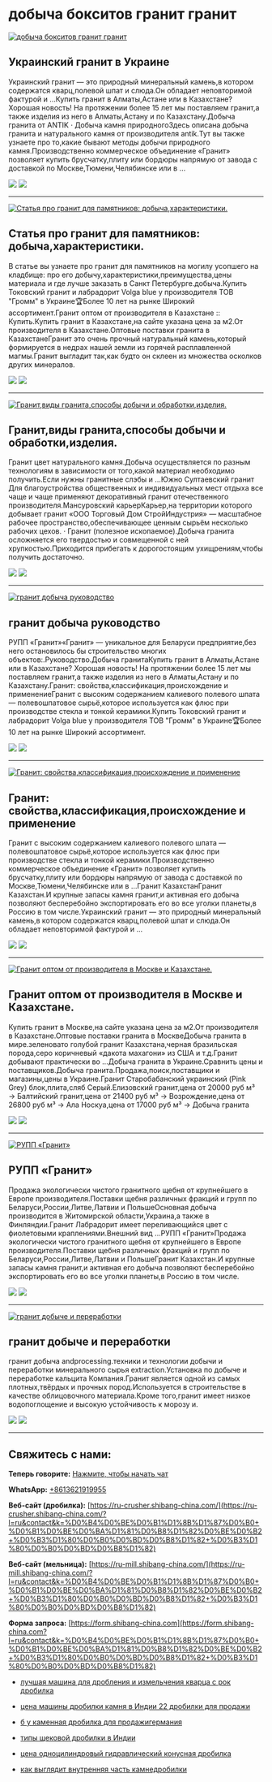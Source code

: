 # добыча бокситов гранит гранит

<a href="https://swt.shibang-china.com/?l=ru&img&k=%D0%B4%D0%BE%D0%B1%D1%8B%D1%87%D0%B0+%D0%B1%D0%BE%D0%BA%D1%81%D0%B8%D1%82%D0%BE%D0%B2+%D0%B3%D1%80%D0%B0%D0%BD%D0%B8%D1%82+%D0%B3%D1%80%D0%B0%D0%BD%D0%B8%D1%82" target="_blank">![добыча бокситов гранит гранит](http://static.shibang-china.com/all-800x300/916.jpg)</a>

## Украинский гранит в Украине
Украинский гранит — это природный минеральный камень,в котором содержатся кварц,полевой шпат и слюда.Он обладает неповторимой фактурой и …Купить гранит в Алматы,Астане или в Казахстане? Хорошая новость! На протяжении более 15 лет мы поставляем гранит,а также изделия из него в Алматы,Астану и по Казахстану.Добыча гранита от ANTIK &#183; Добыча камня природногоЗдесь описана добыча гранита и натурального камня от производителя antik.Тут вы также узнаете про то,какие бывают методы добычи природного камня.Производственно коммерческое объединение &#171;Гранит&#187; позволяет купить брусчатку,плиту или бордюры напрямую от завода с доставкой по Москве,Тюмени,Челябинске или в …


<a href="https://whatsapp.shibangsoft.com/WhatsApp.php" target="_blank" title="WhatsApp">![](http://static.shibang-china.com/icon/whatsapp.png)</a> <a href="https://swt.shibang-china.com/?l=ru&icon&k=%D0%B4%D0%BE%D0%B1%D1%8B%D1%87%D0%B0+%D0%B1%D0%BE%D0%BA%D1%81%D0%B8%D1%82%D0%BE%D0%B2+%D0%B3%D1%80%D0%B0%D0%BD%D0%B8%D1%82+%D0%B3%D1%80%D0%B0%D0%BD%D0%B8%D1%82" target="_blank">![](http://static.shibang-china.com/icon/chat-ru.png)</a>

---

<a href="https://swt.shibang-china.com/?l=ru&img&k=%D0%B4%D0%BE%D0%B1%D1%8B%D1%87%D0%B0+%D0%B1%D0%BE%D0%BA%D1%81%D0%B8%D1%82%D0%BE%D0%B2+%D0%B3%D1%80%D0%B0%D0%BD%D0%B8%D1%82+%D0%B3%D1%80%D0%B0%D0%BD%D0%B8%D1%82" target="_blank">![Статья про гранит для памятников: добыча,характеристики.](http://static.shibang-china.com/all-800x300/1484.jpg)</a>

## Статья про гранит для памятников: добыча,характеристики.
В статье вы узнаете про гранит для памятников на могилу усопшего на кладбище: про его добычу,характеристики,преимущества,цены материала и где лучше заказать в Санкт Петербурге.добыча.Купить Токовский гранит и лабрадорит Volga blue у производителя ТОВ &quot;Громм&quot; в Украине🏆Более 10 лет на рынке ️Широкий ассортимент.Гранит оптом от производителя в Казахстане :: Купить.Купить гранит в Казахстане,на сайте указана цена за м2.От производителя в Казахстане.Оптовые поставки гранита в КазахстанеГранит это очень прочный натуральный камень,который формируется в недрах нашей земли из горячей расплавленной магмы.Гранит выгладит так,как будто он склеен из множества осколков других минералов.


<a href="https://whatsapp.shibangsoft.com/WhatsApp.php" target="_blank" title="WhatsApp">![](http://static.shibang-china.com/icon/whatsapp.png)</a> <a href="https://swt.shibang-china.com/?l=ru&icon&k=%D0%B4%D0%BE%D0%B1%D1%8B%D1%87%D0%B0+%D0%B1%D0%BE%D0%BA%D1%81%D0%B8%D1%82%D0%BE%D0%B2+%D0%B3%D1%80%D0%B0%D0%BD%D0%B8%D1%82+%D0%B3%D1%80%D0%B0%D0%BD%D0%B8%D1%82" target="_blank">![](http://static.shibang-china.com/icon/chat-ru.png)</a>

---

<a href="https://swt.shibang-china.com/?l=ru&img&k=%D0%B4%D0%BE%D0%B1%D1%8B%D1%87%D0%B0+%D0%B1%D0%BE%D0%BA%D1%81%D0%B8%D1%82%D0%BE%D0%B2+%D0%B3%D1%80%D0%B0%D0%BD%D0%B8%D1%82+%D0%B3%D1%80%D0%B0%D0%BD%D0%B8%D1%82" target="_blank">![Гранит,виды гранита,способы добычи и обработки,изделия.](http://static.shibang-china.com/all-800x300/765.jpg)</a>

## Гранит,виды гранита,способы добычи и обработки,изделия.
Гранит цвет натурального камня.Добыча осуществляется по разным технологиям в зависимости от того,какой материал необходимо получить.Если нужны гранитные слэбы и …Южно Султаевский гранит Для благоустройства общественных и индивидуальных мест отдыха все чаще и чаще применяют декоративный гранит отечественного производителя.Мансуровский карьерКарьер,на территории которого добывает гранит &#171;ООО Торговый Дом СтройИндустрия&#187; — масштабное рабочее пространство,обеспечивающее ценным сырьём несколько рабочих цехов.&nbsp;&#0183;&#32;Гранит (полезное ископаемое).Добыча гранита осложняется его твердостью и совмещенной с ней хрупкостью.Приходится прибегать к дорогостоящим ухищрениям,чтобы получить достаточно.


<a href="https://whatsapp.shibangsoft.com/WhatsApp.php" target="_blank" title="WhatsApp">![](http://static.shibang-china.com/icon/whatsapp.png)</a> <a href="https://swt.shibang-china.com/?l=ru&icon&k=%D0%B4%D0%BE%D0%B1%D1%8B%D1%87%D0%B0+%D0%B1%D0%BE%D0%BA%D1%81%D0%B8%D1%82%D0%BE%D0%B2+%D0%B3%D1%80%D0%B0%D0%BD%D0%B8%D1%82+%D0%B3%D1%80%D0%B0%D0%BD%D0%B8%D1%82" target="_blank">![](http://static.shibang-china.com/icon/chat-ru.png)</a>

---

<a href="https://swt.shibang-china.com/?l=ru&img&k=%D0%B4%D0%BE%D0%B1%D1%8B%D1%87%D0%B0+%D0%B1%D0%BE%D0%BA%D1%81%D0%B8%D1%82%D0%BE%D0%B2+%D0%B3%D1%80%D0%B0%D0%BD%D0%B8%D1%82+%D0%B3%D1%80%D0%B0%D0%BD%D0%B8%D1%82" target="_blank">![гранит добыча руководство](http://static.shibang-china.com/all-800x300/522.jpg)</a>

## гранит добыча руководство
РУПП &#171;Гранит&#187;&#171;Гранит&#187; — уникальное для Беларуси предприятие,без него остановилось бы строительство многих объектов:.Руководство.Добыча гранитаКупить гранит в Алматы,Астане или в Казахстане? Хорошая новость! На протяжении более 15 лет мы поставляем гранит,а также изделия из него в Алматы,Астану и по Казахстану.Гранит: свойства,классификация,происхождение и применениеГранит с высоким содержанием калиевого полевого шпата — полевошпатовое сырьё,которое используется как флюс при производстве стекла и тонкой керамики.Купить Токовский гранит и лабрадорит Volga blue у производителя ТОВ &quot;Громм&quot; в Украине🏆Более 10 лет на рынке ️Широкий ассортимент.


<a href="https://whatsapp.shibangsoft.com/WhatsApp.php" target="_blank" title="WhatsApp">![](http://static.shibang-china.com/icon/whatsapp.png)</a> <a href="https://swt.shibang-china.com/?l=ru&icon&k=%D0%B4%D0%BE%D0%B1%D1%8B%D1%87%D0%B0+%D0%B1%D0%BE%D0%BA%D1%81%D0%B8%D1%82%D0%BE%D0%B2+%D0%B3%D1%80%D0%B0%D0%BD%D0%B8%D1%82+%D0%B3%D1%80%D0%B0%D0%BD%D0%B8%D1%82" target="_blank">![](http://static.shibang-china.com/icon/chat-ru.png)</a>

---

<a href="https://swt.shibang-china.com/?l=ru&img&k=%D0%B4%D0%BE%D0%B1%D1%8B%D1%87%D0%B0+%D0%B1%D0%BE%D0%BA%D1%81%D0%B8%D1%82%D0%BE%D0%B2+%D0%B3%D1%80%D0%B0%D0%BD%D0%B8%D1%82+%D0%B3%D1%80%D0%B0%D0%BD%D0%B8%D1%82" target="_blank">![Гранит: свойства,классификация,происхождение и применение](http://static.shibang-china.com/all-800x300/90.jpg)</a>

## Гранит: свойства,классификация,происхождение и применение
Гранит с высоким содержанием калиевого полевого шпата — полевошпатовое сырьё,которое используется как флюс при производстве стекла и тонкой керамики.Производственно коммерческое объединение &#171;Гранит&#187; позволяет купить брусчатку,плиту или бордюры напрямую от завода с доставкой по Москве,Тюмени,Челябинске или в …Гранит КазахстанГранит Казахстан.И крупные запасы камня гранит,и активная его добыча позволяют бесперебойно экспортировать его во все уголки планеты,в Россию в том числе.Украинский гранит — это природный минеральный камень,в котором содержатся кварц,полевой шпат и слюда.Он обладает неповторимой фактурой и …


<a href="https://whatsapp.shibangsoft.com/WhatsApp.php" target="_blank" title="WhatsApp">![](http://static.shibang-china.com/icon/whatsapp.png)</a> <a href="https://swt.shibang-china.com/?l=ru&icon&k=%D0%B4%D0%BE%D0%B1%D1%8B%D1%87%D0%B0+%D0%B1%D0%BE%D0%BA%D1%81%D0%B8%D1%82%D0%BE%D0%B2+%D0%B3%D1%80%D0%B0%D0%BD%D0%B8%D1%82+%D0%B3%D1%80%D0%B0%D0%BD%D0%B8%D1%82" target="_blank">![](http://static.shibang-china.com/icon/chat-ru.png)</a>

---

<a href="https://swt.shibang-china.com/?l=ru&img&k=%D0%B4%D0%BE%D0%B1%D1%8B%D1%87%D0%B0+%D0%B1%D0%BE%D0%BA%D1%81%D0%B8%D1%82%D0%BE%D0%B2+%D0%B3%D1%80%D0%B0%D0%BD%D0%B8%D1%82+%D0%B3%D1%80%D0%B0%D0%BD%D0%B8%D1%82" target="_blank">![Гранит оптом от производителя в Москве и Казахстане.](http://static.shibang-china.com/all-800x300/847.jpg)</a>

## Гранит оптом от производителя в Москве и Казахстане.
Купить гранит в Москве,на сайте указана цена за м2.От производителя в Казахстане.Оптовые поставки гранита в МосквеДобыча гранита в мире.зеленовато голубой гранит Казахстана,черная бразильская порода,серо коричневый &#171;дакота махагони&#187; из США и т.д.Гранит добывают практически во …Добыча гранита в Украине.Сравнить цены и поставщиков.Добыча гранита.Продажа,поиск,поставщики и магазины,цены в Украине.Гранит Старобабанский украинский (Pink Grey) блок,плита,сляб Серый.Елизовский гранит,цена от 20000 руб м&#179; → Балтийский гранит,цена от 21400 руб м&#179; → Возрождение,цена от 26800 руб м&#179; → Ала Носкуа,цена от 17000 руб м&#179; → Добыча гранита


<a href="https://whatsapp.shibangsoft.com/WhatsApp.php" target="_blank" title="WhatsApp">![](http://static.shibang-china.com/icon/whatsapp.png)</a> <a href="https://swt.shibang-china.com/?l=ru&icon&k=%D0%B4%D0%BE%D0%B1%D1%8B%D1%87%D0%B0+%D0%B1%D0%BE%D0%BA%D1%81%D0%B8%D1%82%D0%BE%D0%B2+%D0%B3%D1%80%D0%B0%D0%BD%D0%B8%D1%82+%D0%B3%D1%80%D0%B0%D0%BD%D0%B8%D1%82" target="_blank">![](http://static.shibang-china.com/icon/chat-ru.png)</a>

---

<a href="https://swt.shibang-china.com/?l=ru&img&k=%D0%B4%D0%BE%D0%B1%D1%8B%D1%87%D0%B0+%D0%B1%D0%BE%D0%BA%D1%81%D0%B8%D1%82%D0%BE%D0%B2+%D0%B3%D1%80%D0%B0%D0%BD%D0%B8%D1%82+%D0%B3%D1%80%D0%B0%D0%BD%D0%B8%D1%82" target="_blank">![РУПП &#171;Гранит&#187;](http://static.shibang-china.com/all-800x300/938.jpg)</a>

## РУПП &#171;Гранит&#187;
Продажа экологически чистого гранитного щебня от крупнейшего в Европе производителя.Поставки щебня различных фракций и групп по Беларуси,России,Литве,Латвии и ПольшеОсновная добыча производится в Житомирской области,Украина,а также в Финляндии.Гранит Лабрадорит имеет переливающийся цвет с фиолетовыми краплениями.Внешний вид …РУПП &#171;Гранит&#187;Продажа экологически чистого гранитного щебня от крупнейшего в Европе производителя.Поставки щебня различных фракций и групп по Беларуси,России,Литве,Латвии и ПольшеГранит Казахстан.И крупные запасы камня гранит,и активная его добыча позволяют бесперебойно экспортировать его во все уголки планеты,в Россию в том числе.


<a href="https://whatsapp.shibangsoft.com/WhatsApp.php" target="_blank" title="WhatsApp">![](http://static.shibang-china.com/icon/whatsapp.png)</a> <a href="https://swt.shibang-china.com/?l=ru&icon&k=%D0%B4%D0%BE%D0%B1%D1%8B%D1%87%D0%B0+%D0%B1%D0%BE%D0%BA%D1%81%D0%B8%D1%82%D0%BE%D0%B2+%D0%B3%D1%80%D0%B0%D0%BD%D0%B8%D1%82+%D0%B3%D1%80%D0%B0%D0%BD%D0%B8%D1%82" target="_blank">![](http://static.shibang-china.com/icon/chat-ru.png)</a>

---

<a href="https://swt.shibang-china.com/?l=ru&img&k=%D0%B4%D0%BE%D0%B1%D1%8B%D1%87%D0%B0+%D0%B1%D0%BE%D0%BA%D1%81%D0%B8%D1%82%D0%BE%D0%B2+%D0%B3%D1%80%D0%B0%D0%BD%D0%B8%D1%82+%D0%B3%D1%80%D0%B0%D0%BD%D0%B8%D1%82" target="_blank">![гранит добыче и переработки](http://static.shibang-china.com/all-800x300/1456.jpg)</a>

## гранит добыче и переработки
гранит добыча andprocessing.техники и технологии добычи и переработки минерального сырья extraction.Установка по добыче и переработке кальцита Компания.Гранит является одной из самых плотных,твёрдых и прочных пород.Используется в строительстве в качестве облицовочного материала.Кроме того,гранит имеет низкое водопоглощение и высокую устойчивость к морозу и.

<a href="https://whatsapp.shibangsoft.com/WhatsApp.php" target="_blank" title="WhatsApp">![](http://static.shibang-china.com/icon/whatsapp.png)</a> <a href="https://swt.shibang-china.com/?l=ru&icon&k=%D0%B4%D0%BE%D0%B1%D1%8B%D1%87%D0%B0+%D0%B1%D0%BE%D0%BA%D1%81%D0%B8%D1%82%D0%BE%D0%B2+%D0%B3%D1%80%D0%B0%D0%BD%D0%B8%D1%82+%D0%B3%D1%80%D0%B0%D0%BD%D0%B8%D1%82" target="_blank">![](http://static.shibang-china.com/icon/chat-ru.png)</a>

---
## Свяжитесь с нами:

**Теперь говорите:** [Нажмите, чтобы начать чат](https://swt.shibang-china.com?l=ru&contact&k=%D0%B4%D0%BE%D0%B1%D1%8B%D1%87%D0%B0+%D0%B1%D0%BE%D0%BA%D1%81%D0%B8%D1%82%D0%BE%D0%B2+%D0%B3%D1%80%D0%B0%D0%BD%D0%B8%D1%82+%D0%B3%D1%80%D0%B0%D0%BD%D0%B8%D1%82)

**WhatsApp:**  [+8613621919955](https://whatsapp.shibangsoft.com/WhatsApp.php)

**Веб-сайт (дробилка):** [https://ru-crusher.shibang-china.com/](https://ru-crusher.shibang-china.com/?l=ru&contact&k=%D0%B4%D0%BE%D0%B1%D1%8B%D1%87%D0%B0+%D0%B1%D0%BE%D0%BA%D1%81%D0%B8%D1%82%D0%BE%D0%B2+%D0%B3%D1%80%D0%B0%D0%BD%D0%B8%D1%82+%D0%B3%D1%80%D0%B0%D0%BD%D0%B8%D1%82)

**Веб-сайт (мельница):** [https://ru-mill.shibang-china.com/](https://ru-mill.shibang-china.com/?l=ru&contact&k=%D0%B4%D0%BE%D0%B1%D1%8B%D1%87%D0%B0+%D0%B1%D0%BE%D0%BA%D1%81%D0%B8%D1%82%D0%BE%D0%B2+%D0%B3%D1%80%D0%B0%D0%BD%D0%B8%D1%82+%D0%B3%D1%80%D0%B0%D0%BD%D0%B8%D1%82)

**Форма запроса:** [https://form.shibang-china.com](https://form.shibang-china.com?l=ru&contact&k=%D0%B4%D0%BE%D0%B1%D1%8B%D1%87%D0%B0+%D0%B1%D0%BE%D0%BA%D1%81%D0%B8%D1%82%D0%BE%D0%B2+%D0%B3%D1%80%D0%B0%D0%BD%D0%B8%D1%82+%D0%B3%D1%80%D0%B0%D0%BD%D0%B8%D1%82)

* [лучшая машина для дробления и измельчения кварца c рок дробилка](../124/%D0%BB%D1%83%D1%87%D1%88%D0%B0%D1%8F%20%D0%BC%D0%B0%D1%88%D0%B8%D0%BD%D0%B0%20%D0%B4%D0%BB%D1%8F%20%D0%B4%D1%80%D0%BE%D0%B1%D0%BB%D0%B5%D0%BD%D0%B8%D1%8F%20%D0%B8%20%D0%B8%D0%B7%D0%BC%D0%B5%D0%BB%D1%8C%D1%87%D0%B5%D0%BD%D0%B8%D1%8F%20%D0%BA%D0%B2%D0%B0%D1%80%D1%86%D0%B0%20c%20%D1%80%D0%BE%D0%BA%20%D0%B4%D1%80%D0%BE%D0%B1%D0%B8%D0%BB%D0%BA%D0%B0.md)

* [цена машины дробилки камня в Индии 22 дробилки для продажи](../124/%D1%86%D0%B5%D0%BD%D0%B0%20%D0%BC%D0%B0%D1%88%D0%B8%D0%BD%D1%8B%20%D0%B4%D1%80%D0%BE%D0%B1%D0%B8%D0%BB%D0%BA%D0%B8%20%D0%BA%D0%B0%D0%BC%D0%BD%D1%8F%20%D0%B2%20%D0%98%D0%BD%D0%B4%D0%B8%D0%B8%2022%20%D0%B4%D1%80%D0%BE%D0%B1%D0%B8%D0%BB%D0%BA%D0%B8%20%D0%B4%D0%BB%D1%8F%20%D0%BF%D1%80%D0%BE%D0%B4%D0%B0%D0%B6%D0%B8.md)

* [б  у каменная дробилка для продажигермания](../122/%D0%B1%20%20%D1%83%20%D0%BA%D0%B0%D0%BC%D0%B5%D0%BD%D0%BD%D0%B0%D1%8F%20%D0%B4%D1%80%D0%BE%D0%B1%D0%B8%D0%BB%D0%BA%D0%B0%20%D0%B4%D0%BB%D1%8F%20%D0%BF%D1%80%D0%BE%D0%B4%D0%B0%D0%B6%D0%B8%D0%B3%D0%B5%D1%80%D0%BC%D0%B0%D0%BD%D0%B8%D1%8F.md)

* [типы щековой дробилки в Индии](../121/%D1%82%D0%B8%D0%BF%D1%8B%20%D1%89%D0%B5%D0%BA%D0%BE%D0%B2%D0%BE%D0%B9%20%D0%B4%D1%80%D0%BE%D0%B1%D0%B8%D0%BB%D0%BA%D0%B8%20%D0%B2%20%D0%98%D0%BD%D0%B4%D0%B8%D0%B8.md)

* [цена одноцилиндровый гидравлический конусная дробилка](../121/%D1%86%D0%B5%D0%BD%D0%B0%20%D0%BE%D0%B4%D0%BD%D0%BE%D1%86%D0%B8%D0%BB%D0%B8%D0%BD%D0%B4%D1%80%D0%BE%D0%B2%D1%8B%D0%B9%20%D0%B3%D0%B8%D0%B4%D1%80%D0%B0%D0%B2%D0%BB%D0%B8%D1%87%D0%B5%D1%81%D0%BA%D0%B8%D0%B9%20%D0%BA%D0%BE%D0%BD%D1%83%D1%81%D0%BD%D0%B0%D1%8F%20%D0%B4%D1%80%D0%BE%D0%B1%D0%B8%D0%BB%D0%BA%D0%B0.md)

* [как выглядит внутренняя часть камнедробилки](../125/%D0%BA%D0%B0%D0%BA%20%D0%B2%D1%8B%D0%B3%D0%BB%D1%8F%D0%B4%D0%B8%D1%82%20%D0%B2%D0%BD%D1%83%D1%82%D1%80%D0%B5%D0%BD%D0%BD%D1%8F%D1%8F%20%D1%87%D0%B0%D1%81%D1%82%D1%8C%20%D0%BA%D0%B0%D0%BC%D0%BD%D0%B5%D0%B4%D1%80%D0%BE%D0%B1%D0%B8%D0%BB%D0%BA%D0%B8.md)